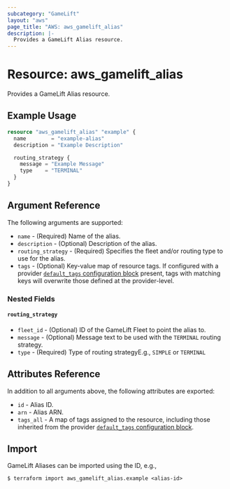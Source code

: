 ```yaml
---
subcategory: "GameLift"
layout: "aws"
page_title: "AWS: aws_gamelift_alias"
description: |-
  Provides a GameLift Alias resource.
---
```


# Resource: aws_gamelift_alias

Provides a GameLift Alias resource.

## Example Usage

```terraform
resource "aws_gamelift_alias" "example" {
  name        = "example-alias"
  description = "Example Description"

  routing_strategy {
    message = "Example Message"
    type    = "TERMINAL"
  }
}
```

## Argument Reference

The following arguments are supported:

* `name` - (Required) Name of the alias.
* `description` - (Optional) Description of the alias.
* `routing_strategy` - (Required) Specifies the fleet and/or routing type to use for the alias.
* `tags` - (Optional) Key-value map of resource tags. If configured with a provider [`default_tags` configuration block](/docs/providers/aws/index.html#default_tags-configuration-block) present, tags with matching keys will overwrite those defined at the provider-level.

### Nested Fields

#### `routing_strategy`

* `fleet_id` - (Optional) ID of the GameLift Fleet to point the alias to.
* `message` - (Optional) Message text to be used with the `TERMINAL` routing strategy.
* `type` - (Required) Type of routing strategyE.g., `SIMPLE` or `TERMINAL`

## Attributes Reference

In addition to all arguments above, the following attributes are exported:

* `id` - Alias ID.
* `arn` - Alias ARN.
* `tags_all` - A map of tags assigned to the resource, including those inherited from the provider [`default_tags` configuration block](/docs/providers/aws/index.html#default_tags-configuration-block).

## Import

GameLift Aliases can be imported using the ID, e.g.,

```
$ terraform import aws_gamelift_alias.example <alias-id>
```
